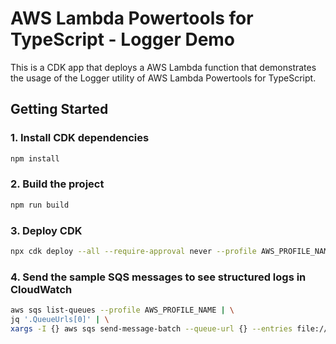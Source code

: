 # AWS Lambda Powertools for TypeScript - Logger Demo

This is a CDK app that deploys a AWS Lambda function that demonstrates the usage of the Logger utility of AWS Lambda Powertools for TypeScript.

## Getting Started

### 1. Install CDK dependencies

```bash
npm install
```

### 2. Build the project

```bash
npm run build
```

### 3. Deploy CDK

```bash
npx cdk deploy --all --require-approval never --profile AWS_PROFILE_NAME
```

### 4. Send the sample SQS messages to see structured logs in CloudWatch

```bash
aws sqs list-queues --profile AWS_PROFILE_NAME | \
jq '.QueueUrls[0]' | \
xargs -I {} aws sqs send-message-batch --queue-url {} --entries file://sample-sqs-messages.json --profile AWS_PROFILE_NAME
```
